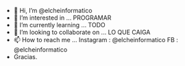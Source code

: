 - 👋 Hi, I’m @elcheinformatico
- 👀 I’m interested in ... PROGRAMAR
- 🌱 I’m currently learning ... TODO
- 💞️ I’m looking to collaborate on ... LO QUE CAIGA
- 📫 How to reach me ... Instagram : @elcheinformatico FB : @elcheinformatico
- Gracias.

<!---
elcheinformatico/elcheinformatico is a ✨ special ✨ repository because its `README.md` (this file) appears on your GitHub profile.
You can click the Preview link to take a look at your changes.
--->
